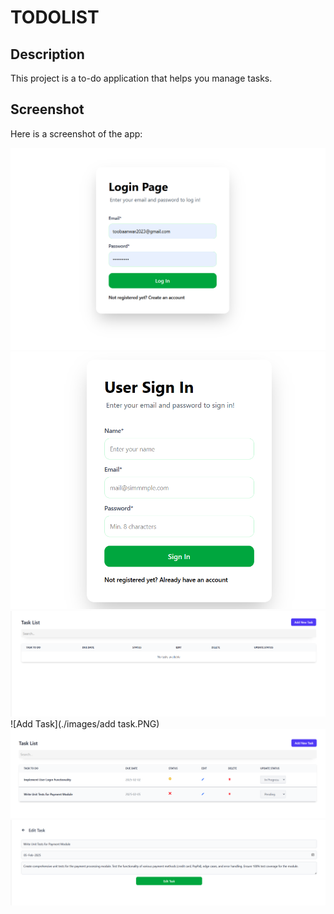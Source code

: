# TODOLIST

## Description
This project is a to-do application that helps you manage tasks.

## Screenshot
Here is a screenshot of the app:

![Login](./images/login.PNG)
![Signup](./images/signup.PNG)
![Dashboard](./images/dashboard.PNG)
![Add Task](./images/add task.PNG)
![Dshboard](./images/new.PNG)
![Edit task](./images/edit.PNG)


